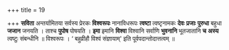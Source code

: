 +++
title = 19

+++
**सविता** अन्तर्यामितया सर्वस्य प्रेरकः **विश्वरूपः** नानाविधरूपः **त्वष्टा** त्वष्टृनामकः **देवः** **प्रजाः** **पुरुधा** बहुधा **जजान** जनयति । ताश्च **पुपोष** पोषयति । **इमा** इमानि **विश्वा** विश्वानि सर्वाणि **भुवनानि** भूतजातानि **च** **अस्य** त्वष्टुः संबन्धीनि ॥ विश्वरूपः ।  ‘ बहुव्रीहौ विश्वं संज्ञायाम्' इति पूर्वपदान्तोदात्तत्वम् ॥